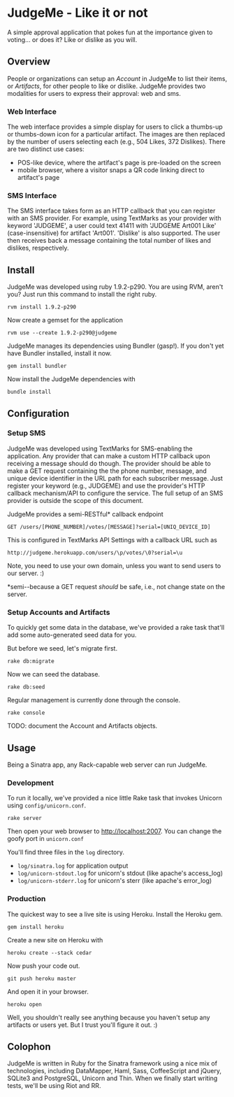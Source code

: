 # JudgeMe - Like it or not

A simple approval application that pokes fun at the importance
given to voting... or does it? Like or dislike as you will.

## Overview

People or organizations can setup an _Account_ in JudgeMe to list their
items, or _Artifacts_, for other people to like or dislike. JudgeMe
provides two modalities for users to express their approval: web and sms.

### Web Interface

The web interface provides a simple display for users to click a thumbs-up
or thumbs-down icon for a particular artifact. The images are then replaced
by the number of users selecting each (e.g., 504 Likes, 372 Dislikes).
There are two distinct use cases:

- POS-like device, where the artifact's page is pre-loaded on the screen
- mobile browser, where a visitor snaps a QR code linking direct to artifact's page

### SMS Interface

The SMS interface takes form as an HTTP callback that you can register
with an SMS provider. For example, using TextMarks as your provider with
keyword 'JUDGEME', a user could text 41411 with 'JUDGEME Art001 Like'
(case-insensitive) for artifact 'Art001'. 'Dislike' is also supported.
The user then receives back a message containing the total number of likes
and dislikes, respectively.

## Install

JudgeMe was developed using ruby 1.9.2-p290. You are using RVM, aren't you?
Just run this command to install the right ruby.

    rvm install 1.9.2-p290

Now create a gemset for the application

    rvm use --create 1.9.2-p290@judgeme

JudgeMe manages its dependencies using Bundler (gasp!). If you don't yet have
Bundler installed, install it now.

    gem install bundler

Now install the JudgeMe dependencies with

    bundle install

## Configuration

### Setup SMS

JudgeMe was developed using TextMarks for SMS-enabling the application. Any provider
that can make a custom HTTP callback upon receiving a message should do though.
The provider should be able to make a GET request containing the the phone number,
message, and unique device identifier in the URL path for each subscriber message.
Just register your keyword (e.g., JUDGEME) and use the provider's HTTP callback
mechanism/API to configure the service. The full setup of an SMS provider is
outside the scope of this document.

JudgeMe provides a semi-RESTful* callback endpoint

    GET /users/[PHONE_NUMBER]/votes/[MESSAGE]?serial=[UNIQ_DEVICE_ID]

This is configured in TextMarks API Settings with a callback URL such as

    http://judgeme.herokuapp.com/users/\p/votes/\0?serial=\u

Note, you need to use your own domain, unless you want to send users to our server. :)

*semi--because a GET request _should_ be safe, i.e., not change state on the server.

### Setup Accounts and Artifacts

To quickly get some data in the database, we've provided a rake task
that'll add some auto-generated seed data for you.

But before we seed, let's migrate first.

    rake db:migrate
    
Now we can seed the database.

    rake db:seed

Regular management is currently done through the console.

    rake console

TODO: document the Account and Artifacts objects.

## Usage

Being a Sinatra app, any Rack-capable web server can run JudgeMe.

### Development

To run it locally, we've provided a nice little Rake task that
invokes Unicorn using `config/unicorn.conf`.

    rake server

Then open your web browser to [http://localhost:2007](). You can change
the goofy port in `unicorn.conf`

You'll find three files in the `log` directory.

- `log/sinatra.log` for application output
- `log/unicorn-stdout.log` for unicorn's stdout (like apache's access_log)
- `log/unicorn-stderr.log` for unicorn's sterr (like apache's error_log)

### Production

The quickest way to see a live site is using Heroku. Install the Heroku gem.

    gem install heroku

Create a new site on Heroku with

    heroku create --stack cedar

Now push your code out.

    git push heroku master

And open it in your browser.

    heroku open

Well, you shouldn't really see anything because you haven't setup any
artifacts or users yet. But I trust you'll figure it out. :)

## Colophon

JudgeMe is written in Ruby for the Sinatra framework using a nice mix of technologies,
including DataMapper, Haml, Sass, CoffeeScript and jQuery, SQLite3 and PostgreSQL,
Unicorn and Thin. When we finally start writing tests, we'll be using Riot and RR.